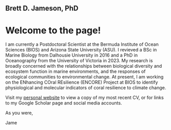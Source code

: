 ## Brett D. Jameson, PhD

# Welcome to the page!

I am currently a Postdoctoral Scientist at the Bermuda Institute of Ocean Sciences (BIOS) and Arizona State University (ASU). I revieved a BSc in Marine Biology from Dalhousie University in 2016 and a PhD in Oceanography from the University of Victoria in 2023. My research is broadly concerned with the relationships between biological diversity and ecosystem function in marine environments, and the responses of ecological communities to environmental change. At present, I am working on the ENhancing COral REsilience (ENCORE) Project at BIOS to identify physiological and molecular indicators of coral resilience to climate change. 

Visit my [personal website](bdjameson.com) to view a copy of my most recent CV, or for links to my Google Scholar page and social media accounts.

As you were, 

Jame

<!--
**bdjameson/bdjameson** is a ✨ _special_ ✨ repository because its `README.md` (this file) appears on your GitHub profile.

Here are some ideas to get you started:

- 🔭 I’m currently working on ...
- 🌱 I’m currently learning ...
- 👯 I’m looking to collaborate on ...
- 🤔 I’m looking for help with ...
- 💬 Ask me about ...
- 📫 How to reach me: ...
- 😄 Pronouns: ...
- ⚡ Fun fact: ...
-->
